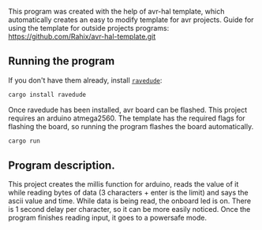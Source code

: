 This program was created with the help of avr-hal template, which automatically
creates an easy to modify template for avr projects. Guide for using the template for outside projects
programs: https://github.com/Rahix/avr-hal-template.git

## Running the program
If you don't have them already, install  [`ravedude`]:

```bash
cargo install ravedude
```
Once ravedude has been installed, avr board can be flashed. This project requires an arduino atmega2560.
The template has the required flags for flashing the board, so running the program flashes the board
automatically.

```bash
cargo run
```

[`ravedude`]: https://github.com/Rahix/avr-hal/tree/next/ravedude

## Program description.
This project creates the millis function for arduino, reads the value of it while reading bytes of data (3 characters + enter is the limit) and says the ascii value and time.
While data is being read, the onboard led is on. There is 1 second delay per character, so it can be more easily noticed. Once the program finishes reading input, it goes to a powersafe mode.
